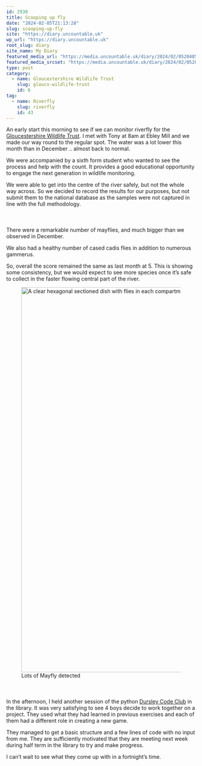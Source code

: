 ```yaml
---
id: 2930
title: Scooping up fly
date: "2024-02-05T21:13:28"
slug: scooping-up-fly
site: "https://diary.uncountable.uk"
wp_url: "https://diary.uncountable.uk"
root_slug: diary
site_name: My Diary
featured_media_url: "https://media.uncountable.uk/diary/2024/02/05204858/IMG20240205081913.webp"
featured_media_srcset: "https://media.uncountable.uk/diary/2024/02/05204858/IMG20240205081913-300x169.webp 300w, https://media.uncountable.uk/diary/2024/02/05204858/IMG20240205081913-1024x576.webp 1024w, https://media.uncountable.uk/diary/2024/02/05204858/IMG20240205081913-150x150.webp 150w, https://media.uncountable.uk/diary/2024/02/05204858/IMG20240205081913-640x360.webp 640w, https://media.uncountable.uk/diary/2024/02/05204858/IMG20240205081913.webp 2000w"
type: post
category:
  - name: Gloucestershire Wildlife Trust
    slug: gloucs-wildlife-trust
    id: 6
tag:
  - name: Riverfly
    slug: riverfly
    id: 43
---
```



<p>An early start this morning to see if we can monitor riverfly for the <a href="https://www.gloucestershirewildlifetrust.co.uk/volunteer">Gloucestershire Wildlife Trust</a>.  I met with Tony at 8am at Ebley Mill and we made our way round to the regular spot.  The water was a lot lower this month than in December .. almost back to normal.</p>



<p>We were accompanied by a sixth form student who wanted to see the process and help with the count.  It provides a good educational opportunity to engage the next generation in wildlife monitoring.</p>



<p>We were able to get into the centre of the river safely, but not the whole way across.  So we decided to record the results for our purposes, but not submit them to the national database as the samples were not captured in line with the full methodology.</p>


<style>.kb-row-layout-id2930_01f03e-70 > .kt-row-column-wrap{align-content:start;}:where(.kb-row-layout-id2930_01f03e-70 > .kt-row-column-wrap) > .wp-block-kadence-column{justify-content:start;}.kb-row-layout-id2930_01f03e-70 > .kt-row-column-wrap{column-gap:var(--global-kb-gap-md, 2rem);row-gap:var(--global-kb-gap-md, 2rem);padding-top:var(--global-kb-spacing-sm, 1.5rem);padding-bottom:var(--global-kb-spacing-sm, 1.5rem);grid-template-columns:repeat(2, minmax(0, 1fr));}.kb-row-layout-id2930_01f03e-70 > .kt-row-layout-overlay{opacity:0.30;}@media all and (max-width: 1024px){.kb-row-layout-id2930_01f03e-70 > .kt-row-column-wrap{grid-template-columns:repeat(2, minmax(0, 1fr));}}@media all and (max-width: 767px){.kb-row-layout-id2930_01f03e-70 > .kt-row-column-wrap{grid-template-columns:minmax(0, 1fr);}.kb-row-layout-id2930_01f03e-70 > .kt-row-column-wrap > .wp-block-kadence-column:nth-of-type(1){order:2;}.kb-row-layout-id2930_01f03e-70 > .kt-row-column-wrap > .wp-block-kadence-column:nth-of-type(2){order:1;}.kb-row-layout-id2930_01f03e-70 > .kt-row-column-wrap > .wp-block-kadence-column:nth-of-type(3){order:12;}.kb-row-layout-id2930_01f03e-70 > .kt-row-column-wrap > .wp-block-kadence-column:nth-of-type(4){order:11;}.kb-row-layout-id2930_01f03e-70 > .kt-row-column-wrap > .wp-block-kadence-column:nth-of-type(5){order:22;}.kb-row-layout-id2930_01f03e-70 > .kt-row-column-wrap > .wp-block-kadence-column:nth-of-type(6){order:21;}.kb-row-layout-id2930_01f03e-70 > .kt-row-column-wrap > .wp-block-kadence-column:nth-of-type(7){order:32;}.kb-row-layout-id2930_01f03e-70 > .kt-row-column-wrap > .wp-block-kadence-column:nth-of-type(8){order:31;}}</style><div class="kb-row-layout-wrap kb-row-layout-id2930_01f03e-70 alignnone wp-block-kadence-rowlayout"><div class="kt-row-column-wrap kt-has-2-columns kt-row-layout-equal kt-tab-layout-inherit kt-mobile-layout-row kt-row-valign-top">
<style>.kadence-column2930_a3ea72-d6 > .kt-inside-inner-col,.kadence-column2930_a3ea72-d6 > .kt-inside-inner-col:before{border-top-left-radius:0px;border-top-right-radius:0px;border-bottom-right-radius:0px;border-bottom-left-radius:0px;}.kadence-column2930_a3ea72-d6 > .kt-inside-inner-col{column-gap:var(--global-kb-gap-sm, 1rem);}.kadence-column2930_a3ea72-d6 > .kt-inside-inner-col{flex-direction:column;}.kadence-column2930_a3ea72-d6 > .kt-inside-inner-col > .aligncenter{width:100%;}.kadence-column2930_a3ea72-d6 > .kt-inside-inner-col:before{opacity:0.3;}.kadence-column2930_a3ea72-d6{position:relative;}@media all and (max-width: 1024px){.kadence-column2930_a3ea72-d6 > .kt-inside-inner-col{flex-direction:column;justify-content:center;}}@media all and (max-width: 767px){.kadence-column2930_a3ea72-d6 > .kt-inside-inner-col{flex-direction:column;justify-content:center;}}</style>
<div class="wp-block-kadence-column kadence-column2930_a3ea72-d6"><div class="kt-inside-inner-col">
<p>There were a remarkable number of mayflies, and much bigger than we observed in December.</p>



<p>We also had a healthy number of cased cadis flies in addition to numerous gammerus.</p>



<p>So, overall the score remained the same as last month at 5.  This is showing some consistency, but we would expect to see more species once it&#8217;s safe to collect in the faster flowing central part of the river.</p>
</div></div>


<style>.kadence-column2930_197b65-d3 > .kt-inside-inner-col,.kadence-column2930_197b65-d3 > .kt-inside-inner-col:before{border-top-left-radius:0px;border-top-right-radius:0px;border-bottom-right-radius:0px;border-bottom-left-radius:0px;}.kadence-column2930_197b65-d3 > .kt-inside-inner-col{column-gap:var(--global-kb-gap-sm, 1rem);}.kadence-column2930_197b65-d3 > .kt-inside-inner-col{flex-direction:column;}.kadence-column2930_197b65-d3 > .kt-inside-inner-col > .aligncenter{width:100%;}.kadence-column2930_197b65-d3 > .kt-inside-inner-col:before{opacity:0.3;}.kadence-column2930_197b65-d3{position:relative;}@media all and (max-width: 1024px){.kadence-column2930_197b65-d3 > .kt-inside-inner-col{flex-direction:column;justify-content:center;}}@media all and (max-width: 767px){.kadence-column2930_197b65-d3 > .kt-inside-inner-col{flex-direction:column;justify-content:center;}}</style>
<div class="wp-block-kadence-column kadence-column2930_197b65-d3"><div class="kt-inside-inner-col">
<figure class="wp-block-image size-large"><img loading="lazy" decoding="async" width="576" height="1024" src="https://media.uncountable.uk/diary/2024/02/05204856/IMG20240205084042-576x1024.webp" alt="A clear hexagonal sectioned dish with flies in each compartment" class="wp-image-2927" srcset="https://media.uncountable.uk/diary/2024/02/05204856/IMG20240205084042-576x1024.webp 576w, https://media.uncountable.uk/diary/2024/02/05204856/IMG20240205084042-169x300.webp 169w, https://media.uncountable.uk/diary/2024/02/05204856/IMG20240205084042-360x640.webp 360w, https://media.uncountable.uk/diary/2024/02/05204856/IMG20240205084042-scaled.webp 1440w" sizes="auto, (max-width: 576px) 100vw, 576px" /><figcaption class="wp-element-caption">Lots of Mayfly detected</figcaption></figure>
</div></div>

</div></div>


<p>In the afternoon, I held another session of the python <a href="https://www.facebook.com/dursleycodeclub">Dursley Code Club</a> in the library.  It was very satisfying to see 4 boys decide to work together on a project.  They used what they had learned in previous exercises and each of them had a different role in creating a new game.</p>



<p>They managed to get a basic structure and a few lines of code with no input from me.  They are sufficiently motivated that they are meeting next week during half term in the library to try and make progress.</p>



<p>I can&#8217;t wait to see what they come up with in a fortnight&#8217;s time.</p>

